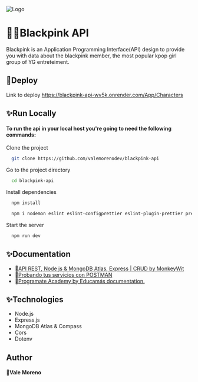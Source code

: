 ![Logo](https://image.europafm.com/clipping/cmsimages01/2022/08/18/1B45BED4-D95C-4FE6-9EF1-A3F09B1CEB4E/blackpink-regresa-ano-pink-venom_98.jpg?crop=1141,642,x0,y0&width=1900&height=1069&optimize=low&format=webply)

# 🖤💗Blackpink API

Blackpink is an Application Programming Interface(API) design to provide you with data about the blackpink member, the most popular kpop girl group of YG entreteiment. 

## 🤖Deploy
Link to deploy https://blackpink-api-wv5k.onrender.com/App/Characters

## ✨Run Locally

#### To run the api in your local host you're going to need the following commands:

Clone the project

```bash
  git clone https://github.com/valemorenodev/blackpink-api
```

Go to the project directory

```bash
  cd blackpink-api
```

Install dependencies

```bash
  npm install
```
```bash
  npm i nodemon eslint eslint-configprettier eslint-plugin-prettier prettier -D
```

Start the server

```bash
  npm run dev
```


## ✨Documentation

 - 🔮[API REST, Node js & MongoDB Atlas, Express | CRUD by MonkeyWit](https://www.youtube.com/watch?v=S4IgPTwwPBw&t=2952s)
 - 🔮[Probando tus servicios con POSTMAN](https://abi.gitbook.io/net-core/4.-creando-tu-primer-servicio/4.4-probando-tus-servicios-con-postman)
 - 🔮[Programate Academy by Educamás documentation.](https://educamas.com.co/programate/)

## ✨Technologies

- Node.js
- Express.js
- MongoDB Atlas & Compass
- Cors
- Dotenv

## Author

#### 💫Vale Moreno
